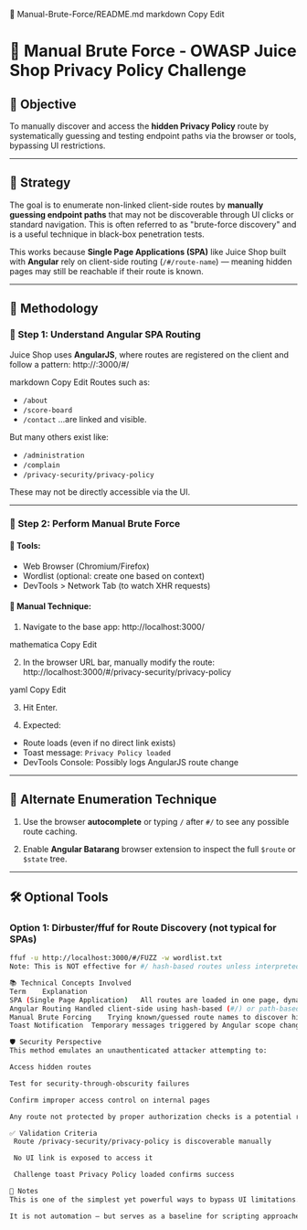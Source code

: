 📂 Manual-Brute-Force/README.md
markdown
Copy
Edit
# 🔐 Manual Brute Force - OWASP Juice Shop Privacy Policy Challenge

## 🧠 Objective
To manually discover and access the **hidden Privacy Policy** route by systematically guessing and testing endpoint paths via the browser or tools, bypassing UI restrictions.

---

## 🧬 Strategy

The goal is to enumerate non-linked client-side routes by **manually guessing endpoint paths** that may not be discoverable through UI clicks or standard navigation. This is often referred to as "brute-force discovery" and is a useful technique in black-box penetration tests.

This works because **Single Page Applications (SPA)** like Juice Shop built with **Angular** rely on client-side routing (`/#/route-name`) — meaning hidden pages may still be reachable if their route is known.

---

## 🧪 Methodology

### 🔹 Step 1: Understand Angular SPA Routing
Juice Shop uses **AngularJS**, where routes are registered on the client and follow a pattern:
http://<target-ip>:3000/#/<route>

markdown
Copy
Edit
Routes such as:
- `/about`
- `/score-board`
- `/contact`
...are linked and visible.

But many others exist like:
- `/administration`
- `/complain`
- `/privacy-security/privacy-policy`

These may not be directly accessible via the UI.

---

### 🔹 Step 2: Perform Manual Brute Force

#### 📌 Tools:
- Web Browser (Chromium/Firefox)
- Wordlist (optional: create one based on context)
- DevTools > Network Tab (to watch XHR requests)

#### 🧩 Manual Technique:
1. Navigate to the base app:
http://localhost:3000/

mathematica
Copy
Edit

2. In the browser URL bar, manually modify the route:
http://localhost:3000/#/privacy-security/privacy-policy

yaml
Copy
Edit

3. Hit Enter.

4. Expected:
- Route loads (even if no direct link exists)
- Toast message: `Privacy Policy loaded`
- DevTools Console: Possibly logs AngularJS route change

---

## 🔄 Alternate Enumeration Technique

1. Use the browser **autocomplete** or typing `/` after `#/` to see any possible route caching.

2. Enable **Angular Batarang** browser extension to inspect the full `$route` or `$state` tree.

---

## 🛠️ Optional Tools

### Option 1: Dirbuster/ffuf for Route Discovery (not typical for SPAs)
```bash
ffuf -u http://localhost:3000/#/FUZZ -w wordlist.txt
Note: This is NOT effective for #/ hash-based routes unless interpreted by a headless browser. Tools like Puppeteer are better for these.

📚 Technical Concepts Involved
Term	Explanation
SPA (Single Page Application)	All routes are loaded in one page, dynamic rendering via JavaScript
Angular Routing	Handled client-side using hash-based (#/) or path-based (/) URLs
Manual Brute Forcing	Trying known/guessed route names to discover hidden functionality
Toast Notification	Temporary messages triggered by Angular scope changes (success indicators)

🛡️ Security Perspective
This method emulates an unauthenticated attacker attempting to:

Access hidden routes

Test for security-through-obscurity failures

Confirm improper access control on internal pages

Any route not protected by proper authorization checks is a potential risk.

✅ Validation Criteria
 Route /privacy-security/privacy-policy is discoverable manually

 No UI link is exposed to access it

 Challenge toast Privacy Policy loaded confirms success

📌 Notes
This is one of the simplest yet powerful ways to bypass UI limitations.

It is not automation — but serves as a baseline for scripting approaches later (e.g., Puppeteer/Selenium).

